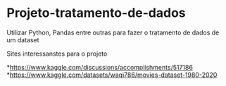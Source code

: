 # Projeto-tratamento-de-dados
Utilizar Python, Pandas entre outras para fazer o tratamento de dados de um dataset


Sites interessanstes para o projeto

 *https://www.kaggle.com/discussions/accomplishments/517186
 *https://www.kaggle.com/datasets/waqi786/movies-dataset-1980-2020
